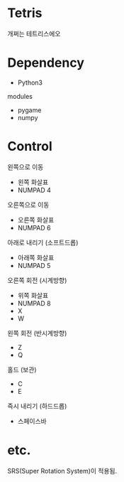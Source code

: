 # Tetris
개쩌는 테트리스에오

# Dependency
- Python3

modules
- pygame
- numpy

# Control
왼쪽으로 이동
- 왼쪽 화살표
- NUMPAD 4

오른쪽으로 이동
- 오른쪽 화살표
- NUMPAD 6

아래로 내리기 (소프트드롭)
- 아래쪽 화살표
- NUMPAD 5

오른쪽 회전 (시계방향)
- 위쪽 화살표
- NUMPAD 8
- X
- W

왼쪽 회전 (반시계방향)
- Z
- Q

홀드 (보관)
- C
- E

즉시 내리기 (하드드롭)
- 스페이스바

# etc.
SRS(Super Rotation System)이 적용됨.
